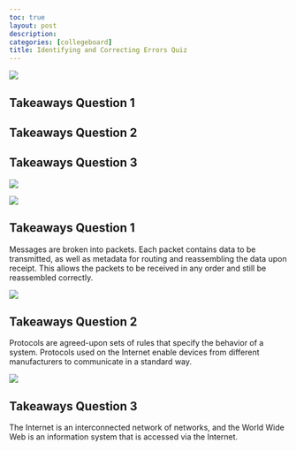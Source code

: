 ```yaml
---
toc: true
layout: post
description: 
categories: [collegeboard]
title: Identifying and Correcting Errors Quiz
---
```


![]({{site.baseurl}}/images/scoring.PNG)

## Takeaways Question 1

## Takeaways Question 2

## Takeaways Question 3

![]({{site.baseurl}}/images/internet.PNG)


![]({{site.baseurl}}/images/internet1.PNG)
## Takeaways Question 1

Messages are broken into packets. Each packet contains data to be transmitted, as well as metadata for routing and reassembling the data upon receipt. This allows the packets to be received in any order and still be reassembled correctly.

![]({{site.baseurl}}/images/internet2.PNG)
## Takeaways Question 2

Protocols are agreed-upon sets of rules that specify the behavior of a system. Protocols used on the Internet enable devices from different manufacturers to communicate in a standard way.

![]({{site.baseurl}}/images/internet3.PNG)
## Takeaways Question 3

The Internet is an interconnected network of networks, and the World Wide Web is an information system that is accessed via the Internet.
